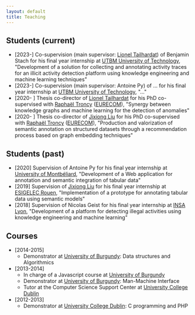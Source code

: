 ```yaml
---
layout: default
title: Teaching
---
```


## Students (current)
* [2023-] Co-supervision (main supervisor: [Lionel Tailhardat](https://genears.github.io/)) of Benjamin Stach for his final year internship at [UTBM University of Technology](http://www.univ-fcomte.fr/), "Development of a solution for collecting and annotating activity traces for an illicit activity detection platform using knowledge engineering and machine learning techniques"
* [2023-] Co-supervision (main supervisor: Antoine Py) of ... for his final year internship at [UTBM University of Technology](http://www.univ-fcomte.fr/), "..."
* [2020- ] Thesis co-director of [Lionel Tailhardat](https://genears.github.io/) for his PhD co-supervised with [Raphaël Troncy](https://www.eurecom.fr/~troncy/) ([EURECOM](http://www.eurecom.fr)), "Synergy between knowledge graphs and machine learning for the detection of anomalies"
* [2020- ] Thesis co-director of [Jixiong Liu](https://www.yansera.com/) for his PhD co-supervised with [Raphaël Troncy](https://www.eurecom.fr/~troncy/) ([EURECOM](http://www.eurecom.fr)), "Production and valorization of semantic annotation on structured datasets through a recommendation process based on graph embedding techniques"

## Students (past)
* [2020] Supervision of Antoine Py for his final year internship at [University of Montbéliard](http://www.univ-fcomte.fr/), "Development of a Web application for annotation and semantic integration of tabular data"
* [2019] Supervision of [Jixiong Liu](https://www.yansera.com/) for his final year internship at [ESIGELEC Rouen](http://www.esigelec.fr/), "Implementation of a prototype for annotating tabular data using semantic models"
* [2018] Supervision of Nicolas Geist for his final year internship at [INSA Lyon](https://www.insa-lyon.fr/), "Development of a platform for detecting illegal activities using knowledge engineering and machine learning"

## Courses
* [2014-2015]
  * Demonstrator at [University of Burgundy](http://www.ubfc.fr/): Data structures and Algorithmics
* [2013-2014]
  * In charge of a Javascript course at [University of Burgundy](http://www.ubfc.fr/)
  * Demonstrator at [University of Burgundy](http://www.ubfc.fr/): Man-Machine Interface
  * Tutor at the Computer Science Support Center at [University College Dublin](https://www.ucd.ie/)
* [2012-2013]
  * Demonstrator at [University College Dublin](https://www.ucd.ie/): C programming and PHP
